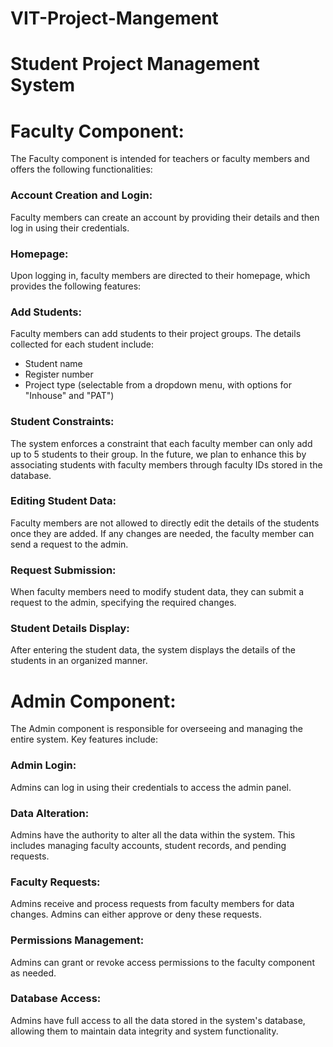# VIT-Project-Mangement
# Student Project Management System

# Faculty Component:
The Faculty component is intended for teachers or faculty members and offers the following functionalities:

### Account Creation and Login: 
Faculty members can create an account by providing their details and then log in using their credentials.

### Homepage: 
Upon logging in, faculty members are directed to their homepage, which provides the following features:

 ### Add Students: 
Faculty members can add students to their project groups. The details collected for each student include:
 - Student name
 - Register number
 - Project type (selectable from a dropdown menu, with options for "Inhouse" and "PAT")

### Student Constraints: 
The system enforces a constraint that each faculty member can only add up to 5 students to their group. In the future, we plan to enhance this by associating students with faculty members through faculty IDs stored in the database.

### Editing Student Data: 
Faculty members are not allowed to directly edit the details of the students once they are added. If any changes are needed, the faculty member can send a request to the admin.

### Request Submission: 
When faculty members need to modify student data, they can submit a request to the admin, specifying the required changes.

### Student Details Display: 
After entering the student data, the system displays the details of the students in an organized manner.

# Admin Component:
The Admin component is responsible for overseeing and managing the entire system. Key features include:

### Admin Login: 
Admins can log in using their credentials to access the admin panel.

### Data Alteration: 
Admins have the authority to alter all the data within the system. This includes managing faculty accounts, student records, and pending requests.

### Faculty Requests: 
Admins receive and process requests from faculty members for data changes. Admins can either approve or deny these requests.

### Permissions Management: 
Admins can grant or revoke access permissions to the faculty component as needed.

### Database Access: 
Admins have full access to all the data stored in the system's database, allowing them to maintain data integrity and system functionality.
